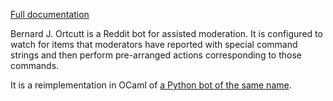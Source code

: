 [Full
documentation](https://leviroth.github.io/bernard-j-ortcaml/bernard_j_ortcutt/index.html)

Bernard J. Ortcutt is a Reddit bot for assisted moderation. It is configured to
watch for items that moderators have reported with special command strings and
then perform pre-arranged actions corresponding to those commands.

It is a reimplementation in OCaml of [a Python bot of the same
name](https://github.com/leviroth/bernard).
